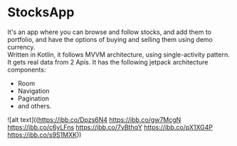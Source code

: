 # StocksApp
It's an app where you can browse and follow stocks, and add them to portfolio, 
and have the options of buying and selling them using demo currency.  
Written in Kotlin, it follows MVVM architecture, using single-activity pattern. 
It gets real data from 2 Apis.
It has the following jetpack architecture components:
  - Room 
  - Navigation
  - Pagination
  - and others.

![alt text]((https://ibb.co/Dpzs6N4
https://ibb.co/gw7McgN
https://ibb.co/c6yLFns
https://ibb.co/7vBthqY
https://ibb.co/pX1XG4P
https://ibb.co/s9S1MXK))
